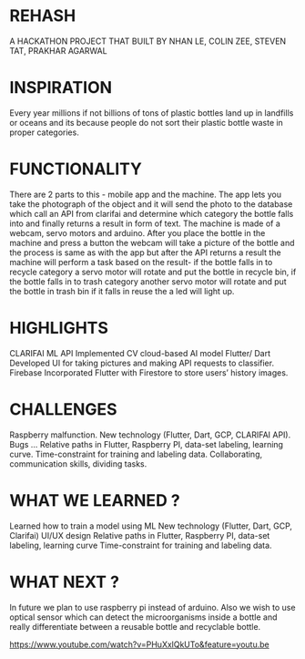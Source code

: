 # REHASH

A HACKATHON PROJECT THAT BUILT BY NHAN LE, COLIN ZEE, STEVEN TAT, PRAKHAR AGARWAL

# INSPIRATION

Every year millions if not billions of tons of plastic bottles land up in landfills or oceans and its because people do not sort their plastic bottle waste in proper categories.

# FUNCTIONALITY

There are 2 parts to this - mobile app and the machine. The app lets you take the photograph of the object and it will send the photo to the database which call an API from clarifai and determine which category the bottle falls into and finally returns a result in form of text. The machine is made of a webcam, servo motors and arduino. After you place the bottle in the machine and press a button the webcam will take a picture of the bottle and the process is same as with the app but after the API returns a result the machine will perform a task based on the result- if the bottle falls in to recycle category a servo motor will rotate and put the bottle in recycle bin, if the bottle falls in to trash category another servo motor will rotate and put the bottle in trash bin if it falls in reuse the a led will light up.

# HIGHLIGHTS

CLARIFAI ML API
Implemented CV cloud-based AI model
Flutter/ Dart
Developed UI for taking pictures and making API requests to classifier.
Firebase
Incorporated Flutter with Firestore to store users’ history images.


# CHALLENGES
Raspberry malfunction.
New technology (Flutter, Dart, GCP, CLARIFAI API).
Bugs … 
Relative paths in Flutter, Raspberry PI, data-set labeling, learning curve.
Time-constraint for training and labeling data.
Collaborating, communication skills, dividing tasks.

# WHAT WE LEARNED ?

Learned how to train a model using ML
New technology (Flutter, Dart, GCP, Clarifai)
UI/UX design
Relative paths in Flutter, Raspberry PI, data-set labeling, learning curve
Time-constraint for training and labeling data.

# WHAT NEXT ?

In future we plan to use raspberry pi instead of arduino. Also we wish to use optical sensor which can detect the microorganisms inside a bottle and really differentiate between a reusable bottle and recyclable bottle.

https://www.youtube.com/watch?v=PHuXxlQkUTo&feature=youtu.be
